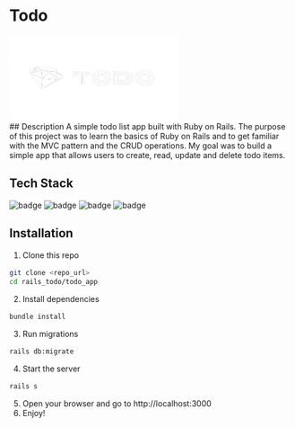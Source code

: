 # Todo
<div>
    <img src="./todo_app/app/assets/images/logo.png" alt="Logo" width="300" height="150">
</div>
## Description
A simple todo list app built with Ruby on Rails.
The purpose of this project was to learn the basics of Ruby on Rails and to get familiar with the MVC pattern and the CRUD operations.
My goal was to build a simple app that allows users to create, read, update and delete todo items.

## Tech Stack
![badge](https://img.shields.io/badge/Ruby-cc3300.svg?style=for-the-badge&logo=Ruby&logoColor=cc3300&labelColor=000000)
![badge](https://img.shields.io/badge/Ruby%20on%20Rails-cc3300.svg?style=for-the-badge&logo=RubyonRails&logoColor=cc3300&labelColor=000000)
![badge](https://img.shields.io/badge/sqlite-cc3300.svg?style=for-the-badge&logo=SQLite&logoColor=cc3300&labelColor=000000)
![badge](https://img.shields.io/badge/Bootstrap-cc3300.svg?style=for-the-badge&logo=Bootstrap&logoColor=cc3300&labelColor=000000)

## Installation
1. Clone this repo
```sh
git clone <repo_url>
cd rails_todo/todo_app
```
2. Install dependencies
```sh
bundle install
```
3. Run migrations
```sh
rails db:migrate
```
4. Start the server
```sh
rails s
```
5. Open your browser and go to http://localhost:3000
6. Enjoy!
